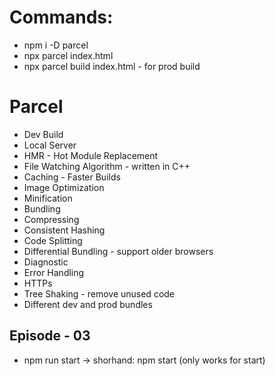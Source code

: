 # Commands:

- npm i -D parcel
- npx parcel index.html
- npx parcel build index.html - for prod build

# Parcel

- Dev Build
- Local Server
- HMR - Hot Module Replacement
- File Watching Algorithm - written in C++
- Caching - Faster Builds
- Image Optimization
- Minification
- Bundling
- Compressing
- Consistent Hashing
- Code Splitting
- Differential Bundling - support older browsers
- Diagnostic
- Error Handling
- HTTPs
- Tree Shaking - remove unused code
- Different dev and prod bundles

## Episode - 03

- npm run start -> shorhand: npm start (only works for start)
